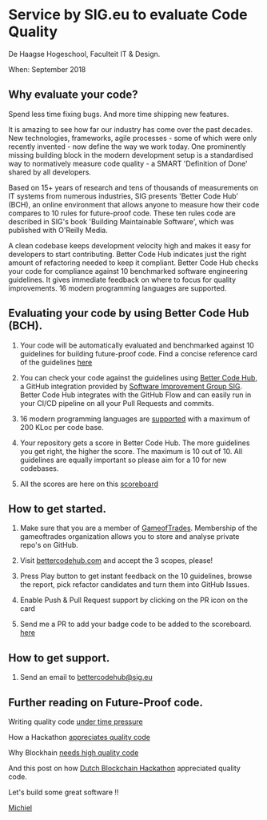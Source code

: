 
<h1>Service by SIG.eu to evaluate Code Quality</h1>

De Haagse Hogeschool, Faculteit IT & Design.

When: September 2018


## Why evaluate your code? 

Spend less time fixing bugs. And more time shipping new features.

It is amazing to see how far our industry has come over the past decades. New technologies, frameworks, agile processes - some of which were only recently invented - now define the way we work today. One prominently missing building block in the modern development setup is a standardised way to normatively measure code quality - a SMART 'Definition of Done' shared by all developers.

Based on 15+ years of research and tens of thousands of measurements on IT systems from numerous industries, SIG presents 'Better Code Hub’ (BCH), an online environment that allows anyone to measure how their code compares to 10 rules for future-proof code. These ten rules code are described in SIG's book 'Building Maintainable Software', which was published with O'Reilly Media.

A clean codebase keeps development velocity high and makes it easy for developers to start contributing. Better Code Hub indicates just the right amount of refactoring needed to keep it compliant.
Better Code Hub checks your code for compliance against 10 benchmarked software engineering guidelines. It gives immediate feedback on where to focus for quality improvements. 16 modern programming languages are supported.

## Evaluating your code by using Better Code Hub (BCH).

1. Your code will be automatically evaluated and benchmarked against 10 guidelines for building future-proof code. Find a concise reference card of the guidelines [here](https://cdn-images-1.medium.com/max/1200/1*TS-ZTeI7sQS7dy_AlMqSXQ.png)

2. You can check your code against the guidelines using [Better Code Hub](https://bettercodehub.com), a GitHub integration provided by [Software Improvement Group SIG](https://www.sig.eu/better-code-hub/). Better Code Hub integrates with the GitHub Flow and can easily run in your CI/CD pipeline on all your Pull Requests and commits.

3. 16 modern programming languages are [supported](https://bettercodehub.com/docs/configuration-manual) with a maximum of 200 KLoc per code base.

4. Your repository gets a score in Better Code Hub. The more guidelines you get right, the higher the score. The maximum is 10 out of 10. All guidelines are equally important so please aim for a 10 for new codebases.

5. All the scores are here on this [scoreboard](https://gameoftrades.github.io/gameoftrades/scoreboard)


## How to get started.

1. Make sure that you are a member of [GameofTrades](https://github.com/gameoftrades). Membership of the gameoftrades organization allows you to store and analyse private repo's on GitHub.

2. Visit [bettercodehub.com](https://bettercodehub.com) and accept the 3 scopes, please!

3. Press Play button to get instant feedback on the 10 guidelines, browse the report, pick refactor candidates and turn them into GitHub Issues.

4. Enable Push & Pull Request support by clicking on the PR icon on the card

5. Send me a PR to add your badge code to be added to the scoreboard. [here](https://gameoftrades.github.io/gameoftrades/scoreboard)


## How to get support.

1. Send an email to bettercodehub@sig.eu


## Further reading on Future-Proof code.

Writing quality code [under time pressure](https://hackernoon.com/writing-quality-code-under-time-pressure-62ebeb5f39c5)

How a Hackathon [appreciates quality code](https://dev.to/jstvssr/how-a-hackathon-appreciates-quality-code)

Why Blockhain [needs high quality code ](https://medium.com/@jstvssr/why-blockchain-needs-future-proof-code-cb09b39175e1#.bqfmcig55)

And this post on how [Dutch Blockchain Hackathon](https://dev.to/jstvssr/how-a-hackathon-appreciates-quality-code) appreciated quality code.



Let's build some great software !!

[Michiel](https://github.com/michielcuijpers)

